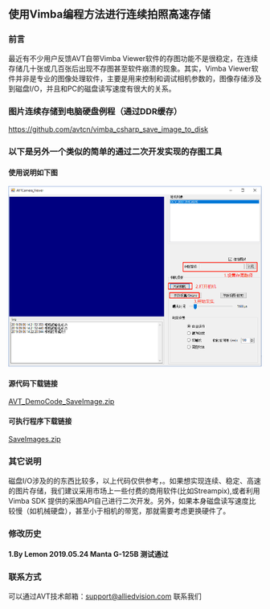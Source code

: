 使用Vimba编程方法进行连续拍照高速存储
---

### 前言
最近有不少用户反馈AVT自带Vimba Viewer软件的存图功能不是很稳定，在连续存储几十张或几百张后出现不存图甚至软件崩溃的现象。其实，Vimba Viewer软件并非是专业的图像处理软件，主要是用来控制和调试相机参数的，图像存储涉及到磁盘I/O，并且和PC的磁盘读写速度有很大的关系。


### 图片连续存储到电脑硬盘例程（通过DDR缓存）
https://github.com/avtcn/vimba_csharp_save_image_to_disk
  
    


### 以下是另外一个类似的简单的通过二次开发实现的存图工具
#### 使用说明如下图
![GitHub](SaveImages.png "GitHub,Social Coding")


#### 源代码下载链接
[AVT_DemoCode_SaveImage.zip](AVT_DemoCode_SaveImage.zip)  
  

#### 可执行程序下载链接
[SaveImages.zip](SaveImages.zip)  
  

### 其它说明
磁盘I/O涉及的的东西比较多，以上代码仅供参考，。如果想实现连续、稳定、高速的图片存储，我们建议采用市场上一些付费的商用软件(比如Streampix),或者利用Vimba SDK 提供的采图API自己进行二次开发。另外，如果本身磁盘读写速度比较慢（如机械硬盘），甚至小于相机的带宽，那就需要考虑更换硬件了。



### 修改历史
#### 1.By Lemon 2019.05.24 Manta G-125B 测试通过

### 联系方式
可以通过AVT技术邮箱：support@alliedvision.com 联系我们
